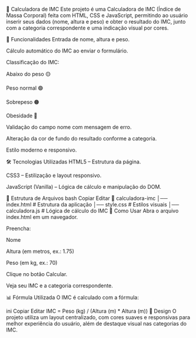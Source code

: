 📏 Calculadora de IMC
Este projeto é uma Calculadora de IMC (Índice de Massa Corporal) feita com HTML, CSS e JavaScript, permitindo ao usuário inserir seus dados (nome, altura e peso) e obter o resultado do IMC, junto com a categoria correspondente e uma indicação visual por cores.

🚀 Funcionalidades
Entrada de nome, altura e peso.

Cálculo automático do IMC ao enviar o formulário.

Classificação do IMC:

Abaixo do peso 🟡

Peso normal 🟢

Sobrepeso 🟠

Obesidade 🔴

Validação do campo nome com mensagem de erro.

Alteração da cor de fundo do resultado conforme a categoria.

Estilo moderno e responsivo.

🛠️ Tecnologias Utilizadas
HTML5 – Estrutura da página.

CSS3 – Estilização e layout responsivo.

JavaScript (Vanilla) – Lógica de cálculo e manipulação do DOM.

📂 Estrutura de Arquivos
bash
Copiar
Editar
📁 calculadora-imc
│── index.html        # Estrutura da aplicação
│── style.css         # Estilos visuais
│── calculadora.js    # Lógica de cálculo do IMC
📌 Como Usar
Abra o arquivo index.html em um navegador.

Preencha:

Nome

Altura (em metros, ex.: 1.75)

Peso (em kg, ex.: 70)

Clique no botão Calcular.

Veja seu IMC e a categoria correspondente.

📊 Fórmula Utilizada
O IMC é calculado com a fórmula:

ini
Copiar
Editar
IMC = Peso (kg) / (Altura (m) * Altura (m))
🎨 Design
O projeto utiliza um layout centralizado, com cores suaves e responsivas para melhor experiência do usuário, além de destaque visual nas categorias do IMC.
